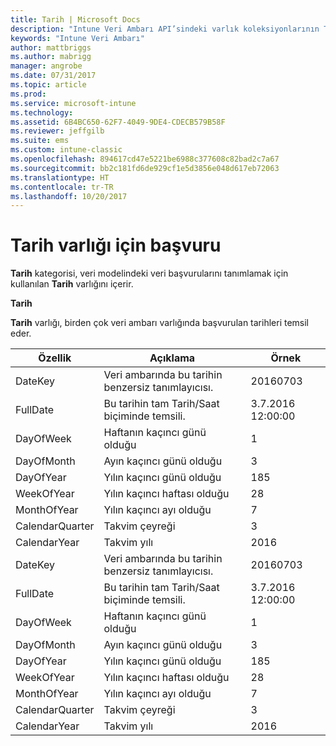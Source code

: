 ```yaml
---
title: Tarih | Microsoft Docs
description: "Intune Veri Ambarı API’sindeki varlık koleksiyonlarının Tarih kategorisi için başvuru konusu."
keywords: "Intune Veri Ambarı"
author: mattbriggs
ms.author: mabrigg
manager: angrobe
ms.date: 07/31/2017
ms.topic: article
ms.prod: 
ms.service: microsoft-intune
ms.technology: 
ms.assetid: 6B4BC650-62F7-4049-9DE4-CDECB579B58F
ms.reviewer: jeffgilb
ms.suite: ems
ms.custom: intune-classic
ms.openlocfilehash: 894617cd47e5221be6988c377608c82bad2c7a67
ms.sourcegitcommit: bb2c181fd6de929cf1e5d3856e048d617eb72063
ms.translationtype: HT
ms.contentlocale: tr-TR
ms.lasthandoff: 10/20/2017
---
```

# <a name="reference-for-date-entity"></a>Tarih varlığı için başvuru

**Tarih** kategorisi, veri modelindeki veri başvurularını tanımlamak için kullanılan **Tarih** varlığını içerir.

**Tarih**

**Tarih** varlığı, birden çok veri ambarı varlığında başvurulan tarihleri temsil eder.

| Özellik  | Açıklama | Örnek |
|---------|------------|--------|
| DateKey | Veri ambarında bu tarihin benzersiz tanımlayıcısı. | 20160703 |
| FullDate | Bu tarihin tam Tarih/Saat biçiminde temsili. | 3.7.2016 12:00:00 |
| DayOfWeek | Haftanın kaçıncı günü olduğu | 1 |
| DayOfMonth | Ayın kaçıncı günü olduğu | 3 |
| DayOfYear | Yılın kaçıncı günü olduğu | 185 |
| WeekOfYear | Yılın kaçıncı haftası olduğu | 28 |
| MonthOfYear | Yılın kaçıncı ayı olduğu | 7 |
| CalendarQuarter | Takvim çeyreği | 3 |
| CalendarYear | Takvim yılı | 2016 |
| DateKey | Veri ambarında bu tarihin benzersiz tanımlayıcısı. | 20160703 |
| FullDate | Bu tarihin tam Tarih/Saat biçiminde temsili. | 3.7.2016 12:00:00 |
| DayOfWeek | Haftanın kaçıncı günü olduğu | 1 |
| DayOfMonth | Ayın kaçıncı günü olduğu | 3 |
| DayOfYear | Yılın kaçıncı günü olduğu | 185 |
| WeekOfYear | Yılın kaçıncı haftası olduğu | 28 |
| MonthOfYear | Yılın kaçıncı ayı olduğu | 7 |
| CalendarQuarter | Takvim çeyreği | 3 |
| CalendarYear | Takvim yılı | 2016 |

